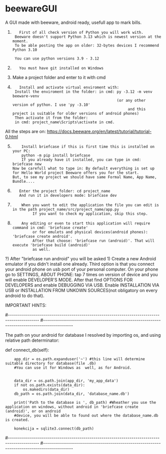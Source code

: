 # beewareGUI
A GUI made with beeware, android ready, usefull app to mark bills.

1)        First of all check version of Python you will work with.
        Beeware doesn't support Python 3.13 which is newest version at the moment.
        To be able posting the app on older: 32-bytes devices I recommend Python 3.10
        
        You can use python versions 3.9 - 3.12

2)        You must have git installed on Windows

3)    Make a project folder and enter to it with cmd

4)        Install and activate virtual enviroment with:
        Install the enviroment in the folder: in cmd: py -3.12 -m venv beeware-venv
                                                      (or any other version of python. I use 'py -3.10'
                                                           and this project is suitable for older versions of android phones)
        Then activate it from the folder:
        in cmd: project_name\Scripts\activate in cmd.

All the steps are on: https://docs.beeware.org/en/latest/tutorial/tutorial-0.html


5)         Install briefcase if this is first time this is installed on your PC:
           python -m pip install briefcase
           If you already have it installed, you can type in cmd: briefcase new
       Now be carefull what to type in: By default everything is set up for Hello World project Beeware offers you for the start.
       But, to see my project we should have same Formal Name, App Name, Bundle....

7)        Enter the project folder: cd project_name
          And run it in developers mode: briefcase dev

8)         When you want to edit the application the file you can edit is in the path project_name/src/project_name/app.py
                If you want to check my application, skip this step.

9)         Any editing or even to start this application will require command in cmd: 'briefcase create' 
                or for emulets and physical devices(android phones): 'briefcase create android'.
                After that choose: 'briefcase run (android)'. That will execute 'briefcase build (android)'
                as well.

       
?) After "briefcase run android" you will be asked 1) Create a new Android emulator if you didn't install 
one already. Third option is that you connect your android phone on usb port of your personal computer.
On your phone go to SETTINGS, ABOUT PHONE: tap 7 times on version of device and you will enable DEVELOPER'S
MODE. After that find OPTIONS FOR DEVELOPERS and enable DEBUGGING VIA USB.
Enable INSTALLATION VIA USB or INSTALLATION  FROM UNKOWN SOURCES(not obligatory on every android to do that).

IMPORTANT HINTS:

#---------------------------------------------------------------------------------------------
#---------------------------------------------------------------------------------------------

The path on your android for database I resolved by importing os, and using relative path determinator:

def connect_db(self):

        app_dir = os.path.expanduser('~') #this line will determine suitable directory for database(file .db)
        #You can use it for Windows as  well, as for Android.

        
        data_dir = os.path.join(app_dir, 'my_app_data')
        if not os.path.exists(data_dir):
            os.makedirs(data_dir)
        db_path = os.path.join(data_dir, 'database_name.db')

        print('Path to the database is ', db_path) #Wheather you use the application on windows, without android in 'briefcase create (android)', or on android
        #device, you will be able to found out where the database_name.db is created.
 
        konekcija = sqlite3.connect(db_path)
#---------------------------------------------------------------------------------------------
#---------------------------------------------------------------------------------------------





        

